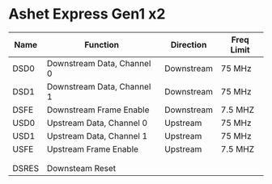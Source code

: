 # Ashet Express Gen1 x2

| Name  | Function                   | Direction  | Freq Limit |
| ----- | -------------------------- | ---------- | ---------- |
| DSD0  | Downstream Data, Channel 0 | Downstream | 75 MHz     |
| DSD1  | Downstream Data, Channel 1 | Downstream | 75 MHz     |
| DSFE  | Downstream Frame Enable    | Downstream | 7.5 MHZ    |
| USD0  | Upstream Data, Channel 0   | Upstream   | 75 MHz     |
| USD1  | Upstream Data, Channel 1   | Upstream   | 75 MHz     |
| USFE  | Upstream Frame Enable      | Upstream   | 7.5 MHZ    |
|       |                            |            |            |
|       |                            |            |            |
| DSRES | Downsteam Reset            |            |            |
